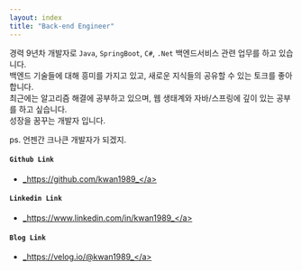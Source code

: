 ```yaml
---
layout: index
title: "Back-end Engineer"
---
```


경력 9년차 개발자로 `Java`, `SpringBoot`, `C#`, `.Net`  백엔드서비스 관련 업무를 하고 있습니다.  
백엔드 기술들에 대해 흥미를 가지고 있고, 새로운 지식들의 공유할 수 있는 토크를 좋아합니다.  
최근에는 알고리즘 해결에 공부하고 있으며, 웹 생태계와 자바/스프링에 깊이 있는 공부를 하고 싶습니다.  
성장을 꿈꾸는 개발자 입니다.   

ps. 언젠간 크나큰 개발자가 되겠지.

#### `Github Link`
* <a href="https://github.com/kwan1989">_https://github.com/kwan1989_</a>

#### `Linkedin Link`
* <a href="https://www.linkedin.com/in/kwan1989">_https://www.linkedin.com/in/kwan1989_</a>

#### `Blog Link`  
* <a href="https://velog.io/@kwan1989">_https://velog.io/@kwan1989_</a>   

